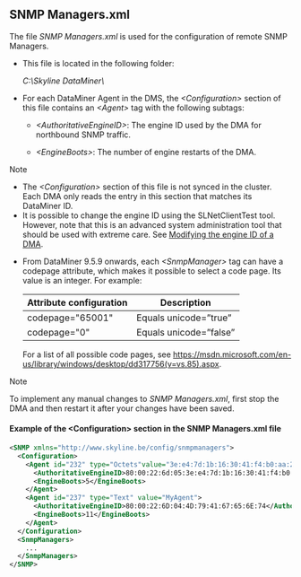 ## SNMP Managers.xml

The file *SNMP Managers.xml* is used for the configuration of remote SNMP Managers.

- This file is located in the following folder:

    *C:\\Skyline DataMiner\\*

- For each DataMiner Agent in the DMS, the *\<Configuration>* section of this file contains an *\<Agent>* tag with the following subtags:

    - *\<AuthoritativeEngineID>*: The engine ID used by the DMA for northbound SNMP traffic.

    - *\<EngineBoots>*: The number of engine restarts of the DMA.

> [!NOTE]
> - The *\<Configuration>* section of this file is not synced in the cluster. Each DMA only reads the entry in this section that matches its DataMiner ID.
> - It is possible to change the engine ID using the SLNetClientTest tool. However, note that this is an advanced system administration tool that should be used with extreme care. See [Modifying the engine ID of a DMA](../DataminerTools/SLNetClientTest_tool_advanced_procedures.md#modifying-the-engine-id-of-a-dma).

- From DataMiner 9.5.9 onwards, each *\<SnmpManager>* tag can have a codepage attribute, which makes it possible to select a code page. Its value is an integer. For example:

    | Attribute configuration | Description            |
    |---------------------------|------------------------|
    | codepage="65001"          | Equals unicode=”true”  |
    | codepage="0"              | Equals unicode=”false” |

    For a list of all possible code pages, see <https://msdn.microsoft.com/en-us/library/windows/desktop/dd317756(v=vs.85).aspx>.

> [!NOTE]
> To implement any manual changes to *SNMP Managers.xml*, first stop the DMA and then restart it after your changes have been saved.

#### Example of the \<Configuration> section in the SNMP Managers.xml file

```xml
<SNMP xmlns="http://www.skyline.be/config/snmpmanagers">
  <Configuration>
    <Agent id="232" type="Octets"value="3e:e4:7d:1b:16:30:41:f4:b0:aa:2a:13:30:85:b8:75">
      <AuthoritativeEngineID>80:00:22:6d:05:3e:e4:7d:1b:16:30:41:f4:b0:aa:2a:13:30:85:b8:75</AuthoritativeEngineID>
      <EngineBoots>5</EngineBoots>
    </Agent>
    <Agent id="237" type="Text" value="MyAgent">
      <AuthoritativeEngineID>80:00:22:6D:04:4D:79:41:67:65:6E:74</AuthoritativeEngineID>
      <EngineBoots>11</EngineBoots>
    </Agent>
  </Configuration>
  <SnmpManagers>
    ...
  </SnmpManagers>
</SNMP>
```
